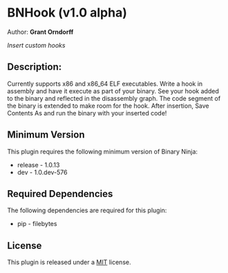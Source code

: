 # BNHook (v1.0 alpha)
Author: **Grant Orndorff**

_Insert custom hooks_

## Description:

Currently supports x86 and x86_64 ELF executables.
Write a hook in assembly and have it execute as part of your binary. See your hook added to the binary and reflected in the disassembly graph. The code segment of the binary is extended to make room for the hook. After insertion, Save Contents As and run the binary with your inserted code!

## Minimum Version

This plugin requires the following minimum version of Binary Ninja:

 * release - 1.0.13
 * dev - 1.0.dev-576


## Required Dependencies

The following dependencies are required for this plugin:

 * pip - filebytes


## License

This plugin is released under a [MIT](LICENSE) license.


